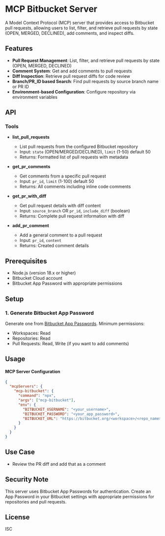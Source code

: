 # MCP Bitbucket Server

A Model Context Protocol (MCP) server that provides access to Bitbucket pull requests, allowing users to list, filter, and retrieve pull requests by state (OPEN, MERGED, DECLINED), add comments, and inspect diffs.

## Features

- **Pull Request Management**: List, filter, and retrieve pull requests by state (OPEN, MERGED, DECLINED)
- **Comment System**: Get and add comments to pull requests
- **Diff Inspection**: Retrieve pull request diffs for code review
- **Branch/PR_ID based Search**: Find pull requests by source branch name or PR ID
- **Environment-based Configuration**: Configure repository via environment variables

## API

### Tools

- **list_pull_requests**
  - List pull requests from the configured Bitbucket repository
  - Input: `state` (OPEN/MERGED/DECLINED), `limit` (1-50) default 50
  - Returns: Formatted list of pull requests with metadata

- **get_pr_comments**
  - Get comments from a specific pull request
  - Input: `pr_id`, `limit` (1-100) default 50
  - Returns: All comments including inline code comments

- **get_pr_with_diff**
  - Get pull request details with diff content
  - Input: `source_branch` OR `pr_id`, `include_diff` (boolean)
  - Returns: Complete pull request information with diff

- **add_pr_comment**
  - Add a general comment to a pull request
  - Input: `pr_id`, `content`
  - Returns: Created comment details

## Prerequisites

- Node.js (version 18.x or higher)
- Bitbucket Cloud account
- Bitbucket App Password with appropriate permissions

## Setup

### 1. Generate Bitbucket App Password

Generate one from [Bitbucket App Passwords](https://bitbucket.org/account/settings/app-passwords/). Minimum permissions:

- Workspaces: Read
- Repositories: Read
- Pull Requests: Read, Write (if you want to add comments)

## Usage

#### MCP Server Configuration

```json
{
  "mcpServers": {
    "mcp-bitbucket": {
      "command": "npx",
      "args": ["mcp-bitbucket"],
      "env": {
        "BITBUCKET_USERNAME": "<your_username>",
        "BITBUCKET_PASSWORD": "<your_app_password>",
        "BITBUCKET_URL": "https://bitbucket.org/<workspace>/<repo_name>"
      }
    }
  }
}
```

## Use Case

- Review the PR diff and add that as a comment

## Security Note

This server uses Bitbucket App Passwords for authentication. Create an App Password in your Bitbucket settings with appropriate permissions for repositories and pull requests.

## License

ISC
